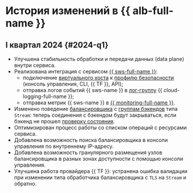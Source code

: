 # История изменений в {{ alb-full-name }}

## I квартал 2024 {#2024-q1}

* Улучшена стабильность обработки и передачи данных (data plane) внутри сервиса.
* Реализована интеграция с сервисом [{{ sws-full-name }}](../smartwebsecurity/):
  * подключение [виртуального хоста](./concepts/http-router.md#virtual-host) к [профилю безопасности](../smartwebsecurity/concepts/profiles.md) (консоль управления, CLI, {{ TF }}, API);
  * отправка логов событий {{ sws-name }} в [лог-группу](../logging/concepts/log-group.md) {{ cloud-logging-full-name }};
  * отправка метрик {{ sws-name }} в [{{ monitoring-full-name }}](../monitoring/).
* Изменено поведение [балансировщика](./concepts/application-load-balancer.md) с [группам бэкендов](./concepts/backend-group.md) типа `Stream`: теперь соединения c бэкендом будут закрываться, если бэкенд не прошел [проверку состояния](./concepts/backend-group.md#health-checks).
* Оптимизирован процесс работы со списком операций с ресурсами сервиса.
* Добавлена возможность поиска балансировщика в консоли управления по внутреннему IP-адресу.
* Добавлена возможность гранулярного размещения узлов балансировщика в разных зонах доступности с помощью консоли управления.
* Улучшена работа провайдера {{ TF }}: устранена ошибка валидации при изменении типа обработчика балансировщика с `TLS` на `Stream` и обратно.

